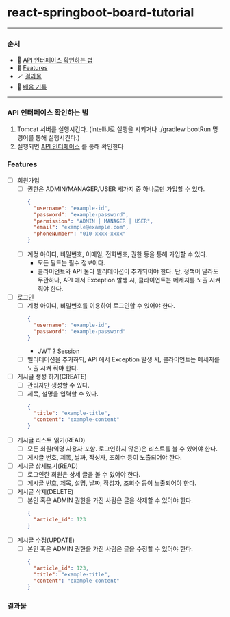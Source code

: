 # react-springboot-board-tutorial
---
### 순서  
- 📃 [API 인터페이스 확인하는 법](https://github.com/engineering-incubator/react-springboot-board-tutorial/tree/ynw#api%EC%9D%B8%ED%84%B0%ED%8E%98%EC%9D%B4%EC%8A%A4-%ED%99%95%EC%9D%B8%ED%95%98%EB%8A%94-%EB%B2%95)  
- 📌 [Features](https://github.com/engineering-incubator/react-springboot-board-tutorial/tree/ynw#features)  
- 🪄 [결과물](https://github.com/engineering-incubator/react-springboot-board-tutorial/tree/ynw#%EA%B2%B0%EA%B3%BC%EB%AC%BC)  
- 🔗 [배움 기록](https://github.com/ynawhocodes/engineering-incubator-note)  
---
### API 인터페이스 확인하는 법

1. Tomcat 서버를 실행시킨다. (intelliJ로 실행을 시키거나 ./gradlew bootRun 명령어를 통해 실행시킨다.)
2. 실행되면 [API 인터페이스](http://localhost:11001/api/swagger-ui/index.html) 를 통해 확인한다

### Features

- [ ] 회원가입
  - [ ] 권한은 ADMIN/MANAGER/USER 세가지 중 하나로만 가입할 수 있다.
    ```json
    {
      "username": "example-id",
      "password": "example-password",
      "permission": "ADMIN | MANAGER | USER",
      "email": "example@example.com",
      "phoneNumber": "010-xxxx-xxxx"
    }
    ```
  - [ ] 계정 아이디, 비밀번호, 이메일, 전화번호, 권한 등을 통해 가입할 수 있다.
    - 모든 필드는 필수 정보이다.
    - 클라이언트와 API 둘다 벨리데이션이 추가되어야 한다. 단, 정책이 달라도 무관하나, API 에서 Exception 발생 시, 클라이언트는 메세지를 노출 시켜 줘야 한다.
- [ ] 로그인
  - [ ] 계정 아이디, 비밀번호를 이용하여 로그인할 수 있어야 한다.
    ```json
    {
      "username": "example-id",
      "password": "example-password"
    }
    ```
    - JWT ? Session
  - [ ] 벨리데이션을 추가하되, API 에서 Exception 발생 시, 클라이언트는 메세지를 노출 시켜 줘야 한다.
- [ ] 게시글 생성 하기(CREATE)
  - [ ] 관리자만 생성할 수 있다.
  - [ ] 제목, 설명을 입력할 수 있다.
    ```json
    {
      "title": "example-title",
      "content": "example-content"
    }
    ```
- [ ] 게시글 리스트 읽기(READ)
  - [ ] 모든 회원(익명 사용자 포함. 로그인하지 않은)은 리스트를 볼 수 있어야 한다.
  - [ ] 게시글 번호, 제목, 날짜, 작성자, 조회수 등이 노출되어야 한다.
- [ ] 게시글 상세보기(READ)
  - [ ] 로그인한 회원은 상세 글을 볼 수 있어야 한다.
  - [ ] 게시글 번호, 제목, 설명, 날짜, 작성자, 조회수 등이 노출되어야 한다.
- [ ] 게시글 삭제(DELETE)
  - [ ] 본인 혹은 ADMIN 권한을 가진 사람은 글을 삭제할 수 있어야 한다.
    ```json
    {
      "article_id": 123
    }
    ```
- [ ] 게시글 수정(UPDATE)
  - [ ] 본인 혹은 ADMIN 권한을 가진 사람은 글을 수정할 수 있어야 한다.
    ```json
    {
      "article_id": 123,
      "title": "example-title",
      "content": "example-content"
    }
    ```

### 결과물

